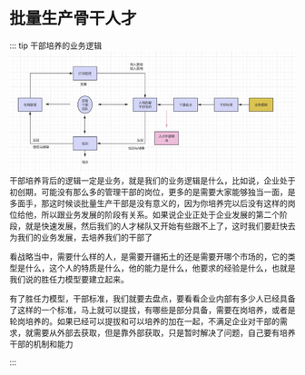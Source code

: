 # 批量生产骨干人才

::: tip 干部培养的业务逻辑
![An image](../../assets/talent_1.jpg)
<br/>
干部培养背后的逻辑一定是业务，就是我们的业务逻辑是什么，比如说，企业处于初创期，可能没有那么多的管理干部的岗位，更多的是需要大家能够独当一面，是多面手，那这时候谈批量生产干部是没有意义的，因为你培养完以后没有这样的岗位给他，所以跟业务发展的阶段有关系。如果说企业正处于企业发展的第二个阶段，就是快速发展，然后我们的人才梯队又开始有些跟不上了，这时我们要赶快去为我们的业务发展，去培养我们的干部了<br/>

看战略当中，需要什么样的人，是需要开疆拓土的还是需要开哪个市场的，它的类型是什么，这个人的特质是什么，他的能力是什么，他要求的经验是什么，也就是我们说的胜任力模型要建立起来。<br/>

有了胜任力模型，干部标准，我们就要去盘点，要看看企业内部有多少人已经具备了这样的一个标准，马上就可以提拔，有哪些是部分具备，需要在岗培养，或者是轮岗培养的。如果已经可以提拔和可以培养的加在一起，不满足企业对干部的需求，就需要从外部去获取，但是靠外部获取，只是暂时解决了问题，自己要有培养干部的机制和能力<br/>


:::

 



